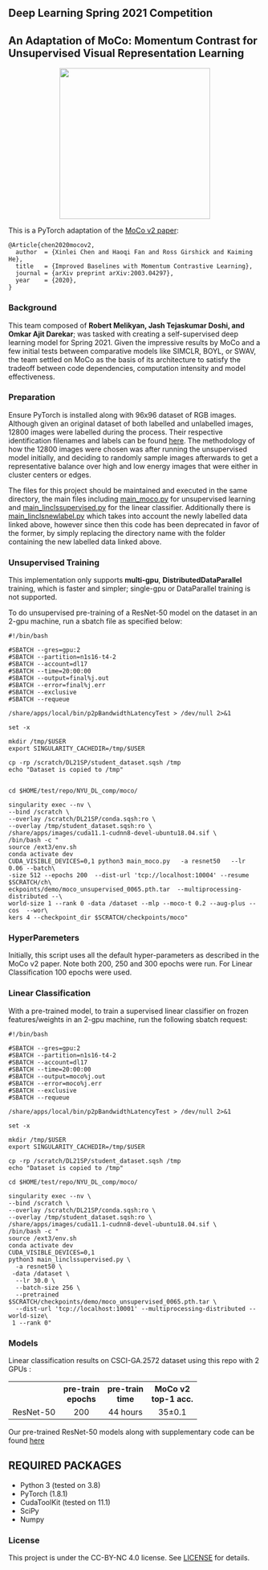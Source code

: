 ## Deep Learning Spring 2021 Competition
## An Adaptation of MoCo: Momentum Contrast for Unsupervised Visual Representation Learning

<p align="center">
  <img src="https://user-images.githubusercontent.com/11435359/71603927-0ca98d00-2b14-11ea-9fd8-10d984a2de45.png" width="300">
</p>

This is a PyTorch adaptation of the [MoCo v2 paper](https://arxiv.org/abs/2003.04297):
```
@Article{chen2020mocov2,
  author  = {Xinlei Chen and Haoqi Fan and Ross Girshick and Kaiming He},
  title   = {Improved Baselines with Momentum Contrastive Learning},
  journal = {arXiv preprint arXiv:2003.04297},
  year    = {2020},
}
```

### Background
This team composed of **Robert Melikyan, Jash Tejaskumar Doshi, and Omkar Ajit Darekar**; was tasked with creating a self-supervised deep learning model for Spring 2021. Given the impressive results by MoCo and a few initial tests between comparative models like SIMCLR, BOYL, or SWAV, the team settled on MoCo as the basis of its architecture to satisfy the tradeoff between code dependencies, computation intensity and model effectiveness.

### Preparation

Ensure PyTorch is installed along with 96x96 dataset of RGB images. Although given an original dataset of both labelled and unlabelled images, 12800 images were labelled during the process. Their respective identification filenames and labels can be found [here](https://drive.google.com/drive/folders/1SxcXDGZpbkNeIScJA3dFK1aMcimK8XxF?usp=sharing). The methodology of how the 12800 images were chosen was after running the unsupervised model initially, and deciding to randomly sample images afterwards to get a representative balance over high and low energy images that were either in cluster centers or edges.

The files for this project should be maintained and executed in the same directory, the main files including [main_moco.py](https://github.com/robml/Deep-Learning-SSL-MoCo-SP21/blob/main/main_moco.py) for unsupervised learning and [main_linclssupervised.py](https://github.com/robml/Deep-Learning-SSL-MoCo-SP21/blob/main/main_linclssupervised.py) for the linear classifier. Additionally there is [main_linclsnewlabel.py](https://github.com/robml/Deep-Learning-SSL-MoCo-SP21/blob/main/main_linclsnewlabel.py) which takes into account the newly labelled data linked above, however since then this code has been deprecated in favor of the former, by simply replacing the directory name with the folder containing the new labelled data linked above.

### Unsupervised Training

This implementation only supports **multi-gpu**, **DistributedDataParallel** training, which is faster and simpler; single-gpu or DataParallel training is not supported.

To do unsupervised pre-training of a ResNet-50 model on the dataset in an 2-gpu machine, run a sbatch file as specified below:
```
#!/bin/bash                                                                     

#SBATCH --gres=gpu:2                                                            
#SBATCH --partition=n1s16-t4-2                                                  
#SBATCH --account=dl17                                                          
#SBATCH --time=20:00:00                                                         
#SBATCH --output=final%j.out                                                    
#SBATCH --error=final%j.err                                                     
#SBATCH --exclusive                                                             
#SBATCH --requeue                                                               

/share/apps/local/bin/p2pBandwidthLatencyTest > /dev/null 2>&1

set -x

mkdir /tmp/$USER
export SINGULARITY_CACHEDIR=/tmp/$USER

cp -rp /scratch/DL21SP/student_dataset.sqsh /tmp
echo "Dataset is copied to /tmp"


cd $HOME/test/repo/NYU_DL_comp/moco/

singularity exec --nv \
--bind /scratch \
--overlay /scratch/DL21SP/conda.sqsh:ro \
--overlay /tmp/student_dataset.sqsh:ro \
/share/apps/images/cuda11.1-cudnn8-devel-ubuntu18.04.sif \
/bin/bash -c " 
source /ext3/env.sh                                                             
conda activate dev                                                              
CUDA_VISIBLE_DEVICES=0,1 python3 main_moco.py   -a resnet50   --lr 0.06 --batch\
-size 512 --epochs 200  --dist-url 'tcp://localhost:10004' --resume $SCRATCH/ch\
eckpoints/demo/moco_unsupervised_0065.pth.tar  --multiprocessing-distributed --\
world-size 1 --rank 0 -data /dataset --mlp --moco-t 0.2 --aug-plus --cos  --wor\
kers 4 --checkpoint_dir $SCRATCH/checkpoints/moco"
```

### HyperParemeters

Initially, this script uses all the default hyper-parameters as described in the MoCo v2 paper. Note both 200, 250 and 300 epochs were run. For Linear Classification 100 epochs were used.


### Linear Classification

With a pre-trained model, to train a supervised linear classifier on frozen features/weights in an 2-gpu machine, run the following sbatch request:
```
#!/bin/bash                                                                     

#SBATCH --gres=gpu:2                                                            
#SBATCH --partition=n1s16-t4-2                                                  
#SBATCH --account=dl17                                                          
#SBATCH --time=20:00:00                                                         
#SBATCH --output=moco%j.out                                                     
#SBATCH --error=moco%j.err                                                      
#SBATCH --exclusive                                                             
#SBATCH --requeue                                                               

/share/apps/local/bin/p2pBandwidthLatencyTest > /dev/null 2>&1

set -x

mkdir /tmp/$USER
export SINGULARITY_CACHEDIR=/tmp/$USER

cp -rp /scratch/DL21SP/student_dataset.sqsh /tmp
echo "Dataset is copied to /tmp"

cd $HOME/test/repo/NYU_DL_comp/moco/

singularity exec --nv \
--bind /scratch \
--overlay /scratch/DL21SP/conda.sqsh:ro \
--overlay /tmp/student_dataset.sqsh:ro \
/share/apps/images/cuda11.1-cudnn8-devel-ubuntu18.04.sif \
/bin/bash -c "                
source /ext3/env.sh                                                             
conda activate dev                                                              
CUDA_VISIBLE_DEVICES=0,1                                                        
python3 main_linclssupervised.py \                                              
  -a resnet50 \                                                                 
 -data /dataset \                                                               
  --lr 30.0 \                                                                   
  --batch-size 256 \                                                            
  --pretrained $SCRATCH/checkpoints/demo/moco_unsupervised_0065.pth.tar \       
  --dist-url 'tcp://localhost:10001' --multiprocessing-distributed --world-size\
 1 --rank 0"
```

### Models
Linear classification results on CSCI-GA.2572 dataset using this repo with 2 GPUs :
<table><tbody>
<!-- START TABLE -->
<!-- TABLE HEADER -->
<th valign="bottom"></th>
<th valign="bottom">pre-train<br/>epochs</th>
<th valign="bottom">pre-train<br/>time</th>
<th valign="bottom">MoCo v2<br/>top-1 acc.</th>
<!-- TABLE BODY -->
<tr><td align="left">ResNet-50</td>
<td align="center">200</td>
<td align="center">44 hours</td>
<td align="center">35&plusmn;0.1</td>
</tr>
</tbody></table>

Our pre-trained ResNet-50 models along with supplementary code can be found [here](https://drive.google.com/drive/folders/1JhFI2a_fiUphjgzQHiwKFSTWdy_Kn8a5?usp=sharing)

REQUIRED PACKAGES
-------------------
- Python 3 (tested on 3.8)
- PyTorch (1.8.1)
- CudaToolKit (tested on 11.1)
- SciPy
- Numpy

### License

This project is under the CC-BY-NC 4.0 license. See [LICENSE](LICENSE) for details.
